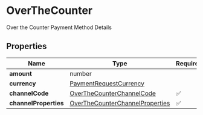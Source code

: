 # OverTheCounter

Over the Counter Payment Method Details

## Properties

| Name | Type | Required | Description |
| ------------ | ------------- | ------------- | ------------- |
| **amount** | number |  |  |
**currency** | [PaymentRequestCurrency](PaymentRequestCurrency.md) |  |  |
**channelCode** | [OverTheCounterChannelCode](OverTheCounterChannelCode.md) | ✅ |  |
**channelProperties** | [OverTheCounterChannelProperties](OverTheCounterChannelProperties.md) | ✅ |  |


